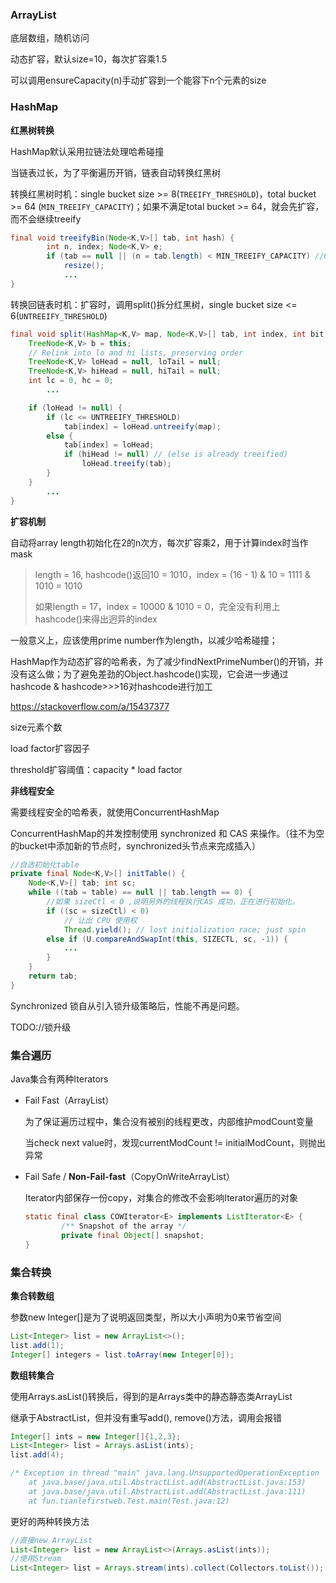 ### ArrayList

底层数组，随机访问

动态扩容，默认size=10，每次扩容乘1.5

可以调用ensureCapacity(n)手动扩容到一个能容下n个元素的size



### HashMap



**红黑树转换**

HashMap默认采用拉链法处理哈希碰撞

当链表过长，为了平衡遍历开销，链表自动转换红黑树

转换红黑树时机：single bucket size >= 8(`TREEIFY_THRESHOLD`)，total bucket >= 64 (`MIN_TREEIFY_CAPACITY`)；如果不满足total bucket >= 64，就会先扩容，而不会继续treeify

```java
final void treeifyBin(Node<K,V>[] tab, int hash) {
        int n, index; Node<K,V> e;
        if (tab == null || (n = tab.length) < MIN_TREEIFY_CAPACITY) //64
            resize();
            ...
}
```

转换回链表时机：扩容时，调用split()拆分红黑树，single bucket size <= 6(`UNTREEIFY_THRESHOLD`)

```java
final void split(HashMap<K,V> map, Node<K,V>[] tab, int index, int bit) {
    TreeNode<K,V> b = this;
    // Relink into lo and hi lists, preserving order
    TreeNode<K,V> loHead = null, loTail = null;
    TreeNode<K,V> hiHead = null, hiTail = null;
    int lc = 0, hc = 0;
        ...

    if (loHead != null) {
        if (lc <= UNTREEIFY_THRESHOLD)
            tab[index] = loHead.untreeify(map);
        else {
            tab[index] = loHead;
            if (hiHead != null) // (else is already treeified)
                loHead.treeify(tab);
        }
    }
		...
}
```



**扩容机制**

自动将array length初始化在2的n次方，每次扩容乘2，用于计算index时当作mask

> length = 16, hashcode()返回10 = 1010，index = (16 - 1) & 10 = 1111 & 1010 = 1010
>
> 如果length = 17，index = 10000 & 1010 = 0，完全没有利用上hashcode()来得出迥异的index

一般意义上，应该使用prime number作为length，以减少哈希碰撞；

HashMap作为动态扩容的哈希表，为了减少findNextPrimeNumber()的开销，并没有这么做；为了避免差劲的Object.hashcode()实现，它会进一步通过hashcode & hashcode>>>16对hashcode进行加工

https://stackoverflow.com/a/15437377



size元素个数

load factor扩容因子

threshold扩容阈值：capacity * load factor



**非线程安全**

需要线程安全的哈希表，就使用ConcurrentHashMap

ConcurrentHashMap的并发控制使用 synchronized 和 CAS 来操作。（往不为空的bucket中添加新的节点时，synchronized头节点来完成插入）

```java
//自选初始化table
private final Node<K,V>[] initTable() {
    Node<K,V>[] tab; int sc;
    while ((tab = table) == null || tab.length == 0) {
        //如果 sizeCtl < 0 ,说明另外的线程执行CAS 成功，正在进行初始化。
        if ((sc = sizeCtl) < 0)
            // 让出 CPU 使用权
            Thread.yield(); // lost initialization race; just spin
        else if (U.compareAndSwapInt(this, SIZECTL, sc, -1)) {
            ...
        }
    }
    return tab;
}
```



Synchronized 锁自从引入锁升级策略后，性能不再是问题。

TODO://锁升级



### 集合遍历

Java集合有两种Iterators

- Fail Fast（ArrayList）

  为了保证遍历过程中，集合没有被别的线程更改，内部维护modCount变量

  当check next value时，发现currentModCount != initialModCount，则抛出异常

- Fail Safe / **Non-Fail-fast**（CopyOnWriteArrayList）

  Iterator内部保存一份copy，对集合的修改不会影响Iterator遍历的对象

  ```java
  static final class COWIterator<E> implements ListIterator<E> {
          /** Snapshot of the array */
          private final Object[] snapshot;
  }
  ```



### 集合转换



**集合转数组**

参数new Integer[]是为了说明返回类型，所以大小声明为0来节省空间

```java
List<Integer> list = new ArrayList<>();
list.add(1);
Integer[] integers = list.toArray(new Integer[0]);
```



**数组转集合**

使用Arrays.asList()转换后，得到的是Arrays类中的静态静态类ArrayList

继承于AbstractList，但并没有重写add(), remove()方法，调用会报错

```java
Integer[] ints = new Integer[]{1,2,3};
List<Integer> list = Arrays.asList(ints);
list.add(4);

/* Exception in thread "main" java.lang.UnsupportedOperationException
	at java.base/java.util.AbstractList.add(AbstractList.java:153)
	at java.base/java.util.AbstractList.add(AbstractList.java:111)
	at fun.tianlefirstweb.Test.main(Test.java:12)
```

更好的两种转换方法

```java
//直接new ArrayList
List<Integer> list = new ArrayList<>(Arrays.asList(ints));
//使用Stream
List<Integer> list = Arrays.stream(ints).collect(Collectors.toList());
```

